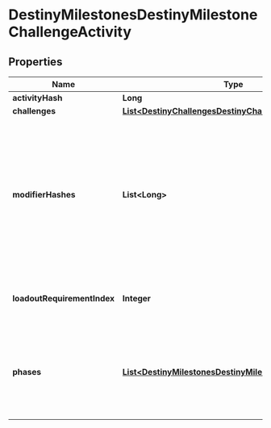 
# DestinyMilestonesDestinyMilestoneChallengeActivity

## Properties
Name | Type | Description | Notes
------------ | ------------- | ------------- | -------------
**activityHash** | **Long** |  |  [optional]
**challenges** | [**List&lt;DestinyChallengesDestinyChallengeStatus&gt;**](DestinyChallengesDestinyChallengeStatus.md) |  |  [optional]
**modifierHashes** | **List&lt;Long&gt;** | If the activity has modifiers, this will be the list of modifiers that all variants have in common. Perform lookups against DestinyActivityModifierDefinition which defines the modifier being applied to get at the modifier data.  Note that, in the DestiyActivityDefinition, you will see many more modifiers than this being referred to: those are all *possible* modifiers for the activity, not the active ones. Use only the active ones to match what&#39;s really live. |  [optional]
**loadoutRequirementIndex** | **Integer** | If returned, this is the index into the DestinyActivityDefinition&#39;s \&quot;loadouts\&quot; property, indicating the currently active loadout requirements. |  [optional]
**phases** | [**List&lt;DestinyMilestonesDestinyMilestoneActivityPhase&gt;**](DestinyMilestonesDestinyMilestoneActivityPhase.md) | If the Activity has discrete \&quot;phases\&quot; that we can track, that info will be here. Otherwise, this value will be NULL. Note that this is a list and not a dictionary: the order implies the ascending order of phases or progression in this activity. |  [optional]



